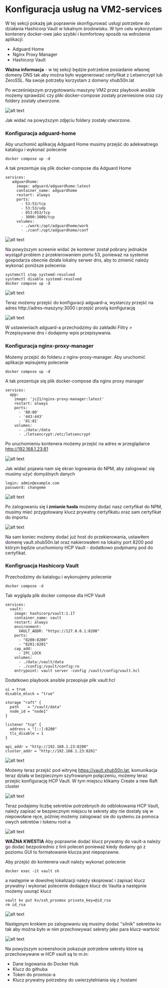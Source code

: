# Konfiguracja usług na VM2-services

W tej sekcji pokażę jak poprawnie skonfigurować usługi potrzebne do działania Hashicorp Vault w lokalnym środowisku. W tym celu wykorzystam kontenery docker-owe jako szybki i komfortowy sposób na wdrożenie aplikacji:
 - Adguard Home
 - Nginx Proxy Manager
 - Hashicorp Vault

**Ważna informacja** - w tej sekcji będzie potrzebne posiadanie własnej domeny DNS tak aby można było wygenerować certyfikat z Letsencrypt lub ZeroSSL. Na swoje potrzeby korzystam z domeny xhub50n.lat

Po wcześniejszym przygotowaniu maszyny VM2 przez playbook ansible możemy sprawdzić czy pliki docker-compose zostały przeniesione oraz czy foldery zostały utworzone.

![alt text](./images/check-docker.png)

Jak widać na powyższym zdjęciu foldery zostały utworzone.

### Konfiguracja adguard-home

Aby uruchomić aplikację Adguard Home musimy przejść do adekwatnego katalogu i wykonać polecenie 

```
docker compose up -d
```

A tak prezentuje się plik docker-compose dla Adguard Home

```
services:
   adguardhome:
     image: adguard/adguardhome:latest
     container_name: adguardhome
     restart: always
     ports:
       - 53:53/tcp
       - 53:53/udp
       - 853:853/tcp
       - 3000:3000/tcp
     volumes:
       - ./work:/opt/adguardhome/work
       - ./conf:/opt/adguardhome/conf
```

![alt text](./images/adguard-error.png)

Na powyższym screenie widać że kontener został pobrany jednakże wystąpił problem z przekierowaniem portu 53, ponieważ na systemie gospodarza obecnie działa lokalny serwer dns, aby to zmienić należy wykonać poniższe polecenia:

```
systemctl stop systemd-resolved
systemctl disable systemd-resolved
docker compose up -d
```

![alt text](./images/adguard-home.png)


Teraz możemy przejść do konfiguracji adguard-a, wystarczy przejść na adres http://adres-maszyny:3000 i przejść prostą konfigurację


![alt text](./images/dns-rewrite.png)

W ustawieniach adguard-a przechodzimy do zakładki Filtry > Przepisywanie dns i dodajemy wpis przepisywania. 

### Konfiguracja nginx-proxy-manager

Możemy przejść do folderu z nginx-proxy-manager. Aby uruchomić aplikacje wpisujemy polecenie 

```
docker compose up -d
```

A tak prezentuje się plik docker-compose dla nginx proxy manager

```
services:
  app:
    image: 'jc21/nginx-proxy-manager:latest'
    restart: always
    ports:
      - '80:80'
      - '443:443'
      - '81:81'
    volumes:
      - ./data:/data
      - ./letsencrypt:/etc/letsencrypt
```

Po uruchomieniu kontenera możemy przejść na adres w przeglądarce http://192.168.1.23:81 

![alt text](npm-conf.png)

Jak widać pojawia nam się ekran logowania do NPM, aby zalogować się musimy użyć domyślnych danych
```
login: admin@example.com
password: changeme
```

![alt text](./images/add-cert.png)

Po zalogowaniu się **i zmianie hasła** możemy dodać nasz certyfikat do NPM, musimy mieć przygotowany klucz prywatny certyfikatu oraz sam certyfikat do importu

![alt text](./images/add-host.png)

Na sam koniec możemy dodać już host do przekierowania, ustawiłem domenę vault.xhub50n.lat oraz nakierowałem na lokalny port 8200 pod którym będzie uruchomiony HCP Vault - dodatkowo podpinamy pod do certyfikat.

### Konfigruacja Hashicorp Vault

Przechodzimy do katalogu i wykonujemy polecenie 

```
docker compose -d
```

Tak wygląda plik docker compose dla HCP Vault

```
services:
  vault:
    image: hashicorp/vault:1.17
    container_name: vault
    restart: always
    environment:
      VAULT_ADDR: "https://127.0.0.1:8200"
    ports:
      - "8200:8200"
      - "8201:8201"
    cap_add:
      - IPC_LOCK
    volumes:
      - ./data:/vault/data
      - ./config:/vault/config:ro
    entrypoint: vault server -config /vault/config/vault.hcl
```

Dodatkowo playbook ansible przeopiuje plik vault.hcl

```
ui = true
disable_mlock = "true"

storage "raft" {
  path    = "/vault/data"
  node_id = "node1"
}

listener "tcp" {
  address = "[::]:8200"
  tls_disable = 1
}

api_addr = "http://192.168.1.23:8200"
cluster_addr = "http://192.168.1.23:8201"
```

![alt text](./images/vault-init.png)

Możemy teraz przejść pod witrynę https://vault.xhub50n.lat, komunikacja teraz działa w bezpiecznym szyfrowanym połączeniu, możemy teraz przejśc konfigurację HCP Vault. W tym miejscu klikamy Create a new Raft cluster

![alt text](./images/create-vault-token.png)

Teraz podajemy liczbę sekretów potrzebnych do odblokowania HCP Vault, należy zapisać w bezpiecznym miejscu te sekrety aby nie dostały się w niepowołane ręce, później możemy zalogować sie do systemu za pomoca owych sekretów i tokenu root-a

![alt text](./images/add-pv-key.png)

**WAŻNA KWESTIA** Aby poprawnie dodać klucz prywatny do vault-a należy go dodać bezpośrednio z linii poleceń ponieważ kiedy dodamy go z poziomu GUI to formatowanie klucza jest niepoprawne. 

Aby przejść do kontenera vault należy wykonać polecenie 

```
docker exec -it vault sh
```

a następnie w dowolnej lokalizacji należy skopiować i zapisać klucz prywatny i wykonać polecenie dodające klucz do Vaulta a następnie możemy usunąć klucz
```
vault kv put kv/ssh_proxmox private_key=@id_rsa
rm id_rsa
```


![alt text](./images/add-kv.png)

Następnym krokiem po zalogowaniu się musimy dodać "silnik" sekretów kv tak aby można było w nim przechowywać sekrety jako para klucz-wartość


![alt text](./images/create-secrets.png)

Na powyższym screenshocie pokazuje potrzebne sekrety które są przechowywane w HCP vault są to m.in:
 - Dane logowania do Docker Hub
 - Klucz do githuba
 - Token do proxmox-a
 - Klucz prywatny potrzebny do uwierzytelniania się z hostami